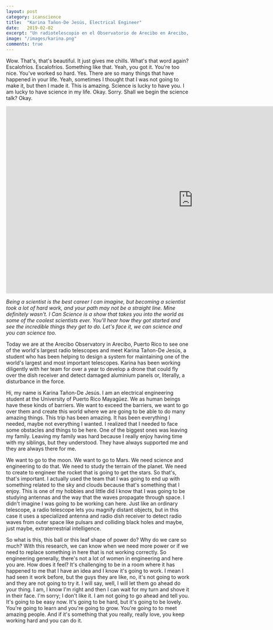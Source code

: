 ```yaml
---
layout: post
category: icanscience
title:  "Karina Tañon-De Jesús, Electrical Engineer"
date:   2019-02-02
excerpt: "Un radiotelescopio en el Observatorio de Arecibo en Arecibo, Puerto Rico, se hizo famoso por la película Contact en 1997. Todavía es uno de los telescopios más grandes e importantes en la actualidad, pero fue dañado por el huracán. Karina Tañon-De Jesús y un equipo de investigadores universitarios de la Universidad de Puerto Rico Mayagüe construyen drones que sobrevuelan el telescopio y detectan daños en los paneles de aluminio."
image: "/images/karina.png"
comments: true
---
```



Wow. That's, that's beautiful. It just gives me chills. What's that word again? Escalofríos. Escalofríos. Something like that. Yeah, you got it. You're too nice. You've worked so hard. Yes. There are so many things that have happened in your life. Yeah, sometimes I thought that I was not going to make it, but then I made it. This is amazing. Science is lucky to have you. I am lucky to have science in my life. Okay. Sorry. Shall we begin the science talk? Okay.

<iframe width="1024" height="512" src="https://ucdavis.app.box.com/s/3vslpzsto8pb3n6uhwv15jnmyigzf0ap/file/492566690148" frameborder="0" marginwidth="0" marginheight="0" scrolling="no" seamless allowfullscreen></iframe>


_Being a scientist is the best career I can imagine, but becoming a scientist took a lot of hard work, and your path may not be a straight line. Mine definitely wasn't. I Can Science is a show that takes you into the world as some of the coolest scientists ever. You'll hear how they got started and see the incredible things they get to do. Let's face it, we can science and you can science too._


Today we are at the Arecibo Observatory in Arecibo, Puerto Rico to see one of the world's largest radio telescopes and meet Karina Tañon-De Jesús, a student who has been helping to design a system for maintaining one of the world's largest and most important telescopes. Karina has been working diligently with her team for over a year to develop a drone that could fly over the dish receiver and detect damaged aluminium panels or, literally, a disturbance in the force.

Hi, my name is Karina Tañon-De Jesús. I am an electrical engineering student at the University of Puerto Rico Mayagüez. We as human beings have these kinds of barriers. We want to exceed the barriers, we want to go over them and create this world where we are going to be able to do many amazing things. This trip has been amazing. It has been everything I needed, maybe not everything I wanted. I realized that I needed to face some obstacles and things to be here. One of the biggest ones was leaving my family. Leaving my family was hard because I really enjoy having time with my siblings, but they understood. They have always supported me and they are always there for me.

We want to go to the moon. We want to go to Mars. We need science and engineering to do that. We need to study the terrain of the planet. We need to create to engineer the rocket that is going to get the stars. So that's, that's important. I actually used the team that I was going to end up with something related to the sky and clouds because that's something that I enjoy. This is one of my hobbies and little did I know that I was going to be studying antennas and the way that the waves propagate through space. I didn't imagine I was going to be working can here. Just like an ordinary telescope, a radio telescope lets you magnify distant objects, but in this case it uses a specialized antenna and radio dish receiver to detect radio waves from outer space like pulsars and colliding black holes and maybe, just maybe, extraterrestrial intelligence.

So what is this, this ball or this leaf shape of power do? Why do we care so much? With this research, we can know when we need more power or if we need to replace something in here that is not working correctly. So engineering generally, there's not a lot of women in engineering and here you are. How does it feel? It's challenging to be in a room where it has happened to me that I have an idea and I know it's going to work. I mean I had seen it work before, but the guys they are like, no, it's not going to work and they are not going to try it. I will say, well, I will let them go ahead do your thing. I am, I know I'm right and then I can wait for my turn and shove it in their face. I'm sorry; I don't like it. I am not going to go ahead and tell you. It's going to be easy now. It's going to be hard, but it's going to be lovely. You're going to learn and you're going to grow. You're going to to meet amazing people. And if it's something that you really, really love, you keep working hard and you can do it.


